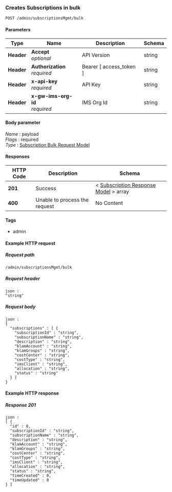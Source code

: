 
<a name="create-bulk-subscriptions"></a>
### Creates Subscriptions in bulk
```
POST /admin/subscriptionsMgmt/bulk
```


#### Parameters

|Type|Name|Description|Schema|
|---|---|---|---|
|**Header**|**Accept**  <br>*optional*|API Version|string|
|**Header**|**Authorization**  <br>*required*|Bearer [ access_token ]|string|
|**Header**|**x-api-key**  <br>*required*|API Key|string|
|**Header**|**x-gw-ims-org-id**  <br>*required*|IMS Org Id|string|


#### Body parameter
*Name* : payload  
*Flags* : required  
*Type* : [Subscription Bulk Request Model](../definitions/Subscription_Bulk_Request_Model.md#subscription-bulk-request-model)


#### Responses

|HTTP Code|Description|Schema|
|---|---|---|
|**201**|Success|< [Subscription Response Model](../definitions/Subscription_Response_Model.md#subscription-response-model) > array|
|**400**|Unable to process the request|No Content|


#### Tags

* admin


#### Example HTTP request

##### Request path
```
/admin/subscriptionsMgmt/bulk
```


##### Request header
```
json :
"string"
```


##### Request body
```
json :
{
  "subscriptions" : [ {
    "subscriptionId" : "string",
    "subscriptionName" : "string",
    "description" : "string",
    "klamAccount" : "string",
    "klamGroups" : "string",
    "costCenter" : "string",
    "costType" : "string",
    "imsClient" : "string",
    "allocation" : "string",
    "status" : "string"
  } ]
}
```


#### Example HTTP response

##### Response 201
```
json :
[ {
  "id" : 0,
  "subscriptionId" : "string",
  "subscriptionName" : "string",
  "description" : "string",
  "klamAccount" : "string",
  "klamGroups" : "string",
  "costCenter" : "string",
  "costType" : "string",
  "imsClient" : "string",
  "allocation" : "string",
  "status" : "string",
  "timeCreated" : 0,
  "timeUpdated" : 0
} ]
```



